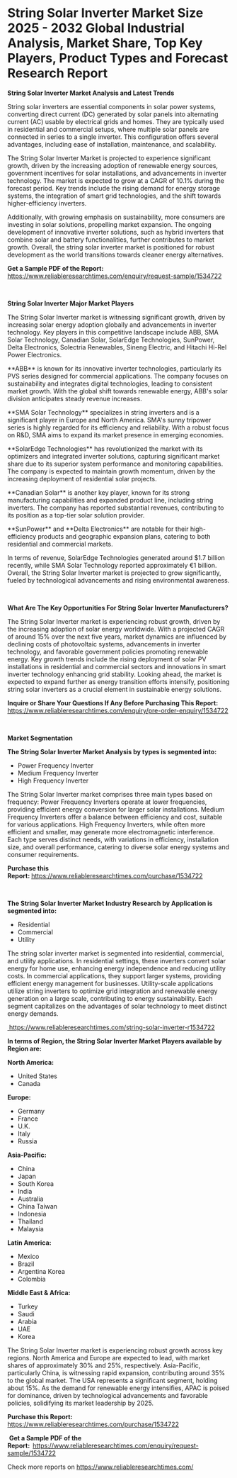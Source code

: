 <p><h1>String Solar Inverter Market Size 2025 - 2032 Global Industrial Analysis, Market Share, Top Key Players, Product Types and Forecast Research Report</h1></p><p><strong>String Solar Inverter Market Analysis and Latest Trends</strong></p>
<p><p>String solar inverters are essential components in solar power systems, converting direct current (DC) generated by solar panels into alternating current (AC) usable by electrical grids and homes. They are typically used in residential and commercial setups, where multiple solar panels are connected in series to a single inverter. This configuration offers several advantages, including ease of installation, maintenance, and scalability.</p><p>The String Solar Inverter Market is projected to experience significant growth, driven by the increasing adoption of renewable energy sources, government incentives for solar installations, and advancements in inverter technology. The market is expected to grow at a CAGR of 10.1% during the forecast period. Key trends include the rising demand for energy storage systems, the integration of smart grid technologies, and the shift towards higher-efficiency inverters.</p><p>Additionally, with growing emphasis on sustainability, more consumers are investing in solar solutions, propelling market expansion. The ongoing development of innovative inverter solutions, such as hybrid inverters that combine solar and battery functionalities, further contributes to market growth. Overall, the string solar inverter market is positioned for robust development as the world transitions towards cleaner energy alternatives.</p></p>
<p><strong>Get a Sample PDF of the Report:&nbsp;</strong> <a href="https://www.reliableresearchtimes.com/enquiry/request-sample/1534722?utm_campaign=2383&utm_medium=2&utm_source=Github&utm_content=ia&utm_term=10022025&utm_id=string-solar-inverter">https://www.reliableresearchtimes.com/enquiry/request-sample/1534722</a></p>
<p>&nbsp;</p>
<p><strong>String Solar Inverter Major Market Players</strong></p>
<p><p>The String Solar Inverter market is witnessing significant growth, driven by increasing solar energy adoption globally and advancements in inverter technology. Key players in this competitive landscape include ABB, SMA Solar Technology, Canadian Solar, SolarEdge Technologies, SunPower, Delta Electronics, Solectria Renewables, Sineng Electric, and Hitachi Hi-Rel Power Electronics.</p><p>**ABB** is known for its innovative inverter technologies, particularly its PVS series designed for commercial applications. The company focuses on sustainability and integrates digital technologies, leading to consistent market growth. With the global shift towards renewable energy, ABB's solar division anticipates steady revenue increases.</p><p>**SMA Solar Technology** specializes in string inverters and is a significant player in Europe and North America. SMA's sunny tripower series is highly regarded for its efficiency and reliability. With a robust focus on R&D, SMA aims to expand its market presence in emerging economies.</p><p>**SolarEdge Technologies** has revolutionized the market with its optimizers and integrated inverter solutions, capturing significant market share due to its superior system performance and monitoring capabilities. The company is expected to maintain growth momentum, driven by the increasing deployment of residential solar projects.</p><p>**Canadian Solar** is another key player, known for its strong manufacturing capabilities and expanded product line, including string inverters. The company has reported substantial revenues, contributing to its position as a top-tier solar solution provider.</p><p>**SunPower** and **Delta Electronics** are notable for their high-efficiency products and geographic expansion plans, catering to both residential and commercial markets.</p><p>In terms of revenue, SolarEdge Technologies generated around $1.7 billion recently, while SMA Solar Technology reported approximately €1 billion. Overall, the String Solar Inverter market is projected to grow significantly, fueled by technological advancements and rising environmental awareness.</p></p>
<p>&nbsp;</p>
<p><strong>What Are The Key Opportunities For String Solar Inverter Manufacturers?</strong></p>
<p><p>The String Solar Inverter market is experiencing robust growth, driven by the increasing adoption of solar energy worldwide. With a projected CAGR of around 15% over the next five years, market dynamics are influenced by declining costs of photovoltaic systems, advancements in inverter technology, and favorable government policies promoting renewable energy. Key growth trends include the rising deployment of solar PV installations in residential and commercial sectors and innovations in smart inverter technology enhancing grid stability. Looking ahead, the market is expected to expand further as energy transition efforts intensify, positioning string solar inverters as a crucial element in sustainable energy solutions.</p></p>
<p><strong>Inquire or Share Your Questions If Any Before Purchasing This Report:</strong> <a href="https://www.reliableresearchtimes.com/enquiry/pre-order-enquiry/1534722?utm_campaign=2383&utm_medium=2&utm_source=Github&utm_content=ia&utm_term=10022025&utm_id=string-solar-inverter">https://www.reliableresearchtimes.com/enquiry/pre-order-enquiry/1534722</a></p>
<p>&nbsp;</p>
<p><strong>Market Segmentation</strong></p>
<p><strong>The String Solar Inverter Market Analysis by types is segmented into:</strong></p>
<p><ul><li>Power Frequency Inverter</li><li>Medium Frequency Inverter</li><li>High Frequency Inverter</li></ul></p>
<p><p>The String Solar Inverter market comprises three main types based on frequency: Power Frequency Inverters operate at lower frequencies, providing efficient energy conversion for larger solar installations. Medium Frequency Inverters offer a balance between efficiency and cost, suitable for various applications. High Frequency Inverters, while often more efficient and smaller, may generate more electromagnetic interference. Each type serves distinct needs, with variations in efficiency, installation size, and overall performance, catering to diverse solar energy systems and consumer requirements.</p></p>
<p><strong>Purchase this Report:&nbsp;</strong><a href="https://www.reliableresearchtimes.com/purchase/1534722?utm_campaign=2383&utm_medium=2&utm_source=Github&utm_content=ia&utm_term=10022025&utm_id=string-solar-inverter">https://www.reliableresearchtimes.com/purchase/1534722</a></p>
<p>&nbsp;</p>
<p><strong>The String Solar Inverter Market Industry Research by Application is segmented into:</strong></p>
<p><ul><li>Residential</li><li>Commercial</li><li>Utility</li></ul></p>
<p><p>The string solar inverter market is segmented into residential, commercial, and utility applications. In residential settings, these inverters convert solar energy for home use, enhancing energy independence and reducing utility costs. In commercial applications, they support larger systems, providing efficient energy management for businesses. Utility-scale applications utilize string inverters to optimize grid integration and renewable energy generation on a large scale, contributing to energy sustainability. Each segment capitalizes on the advantages of solar technology to meet distinct energy demands.</p></p>
<p><a href="https://www.reliableresearchtimes.com/string-solar-inverter-r1534722?utm_campaign=2383&utm_medium=2&utm_source=Github&utm_content=ia&utm_term=10022025&utm_id=string-solar-inverter">&nbsp;https://www.reliableresearchtimes.com/string-solar-inverter-r1534722</a></p>
<p><strong>In terms of Region, the String Solar Inverter Market Players available by Region are:</strong></p>
<p>
    <p> <strong> North America: </strong>
        <ul>
            <li>United States</li>
            <li>Canada</li>
        </ul>
        </p> 
    <p> <strong> Europe: </strong>
        <ul>
            <li>Germany</li>
            <li>France</li>
            <li>U.K.</li>
            <li>Italy</li>
            <li>Russia</li>
        </ul>
        </p> 
    <p> <strong> Asia-Pacific: </strong>
        <ul>
            <li>China</li>
            <li>Japan</li>
            <li>South Korea</li>
            <li>India</li>
            <li>Australia</li>
            <li>China Taiwan</li>
            <li>Indonesia</li>
            <li>Thailand</li>
            <li>Malaysia</li>
        </ul>
        </p> 
    <p> <strong> Latin America: </strong>
        <ul>
            <li>Mexico</li>
            <li>Brazil</li>
            <li>Argentina Korea</li>
            <li>Colombia</li>
        </ul>
        </p> 
    <p> <strong> Middle East & Africa: </strong>
        <ul>
            <li>Turkey</li>
            <li>Saudi</li>
            <li>Arabia</li>
            <li>UAE</li>
            <li>Korea</li>
        </ul>
    </p>
    </p>
<p><p>The String Solar Inverter market is experiencing robust growth across key regions. North America and Europe are expected to lead, with market shares of approximately 30% and 25%, respectively. Asia-Pacific, particularly China, is witnessing rapid expansion, contributing around 35% to the global market. The USA represents a significant segment, holding about 15%. As the demand for renewable energy intensifies, APAC is poised for dominance, driven by technological advancements and favorable policies, solidifying its market leadership by 2025.</p></p>
<p><strong>Purchase this Report: </strong><a href="https://www.reliableresearchtimes.com/purchase/1534722?utm_campaign=2383&utm_medium=2&utm_source=Github&utm_content=ia&utm_term=10022025&utm_id=string-solar-inverter">https://www.reliableresearchtimes.com/purchase/1534722</a></p>
<p>&nbsp;<strong>Get a Sample PDF of the Report:&nbsp;&nbsp;</strong><a href="https://www.reliableresearchtimes.com/enquiry/request-sample/1534722?utm_campaign=2383&utm_medium=2&utm_source=Github&utm_content=ia&utm_term=10022025&utm_id=string-solar-inverter">https://www.reliableresearchtimes.com/enquiry/request-sample/1534722</a></p>
<p><strong></strong></p>
<p>Check more reports on <a href="https://www.reliableresearchtimes.com/?utm_campaign=2383&utm_medium=2&utm_source=Github&utm_content=ia&utm_term=10022025&utm_id=string-solar-inverter">https://www.reliableresearchtimes.com/</a></p>